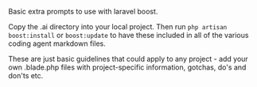 Basic extra prompts to use with laravel boost.

Copy the .ai directory into your local project.  Then run `php artisan boost:install` or `boost:update` to have these included in all of the various coding agent markdown files.

These are just basic guidelines that could apply to any project - add your own .blade.php files with project-specific information, gotchas, do's and don'ts etc.

